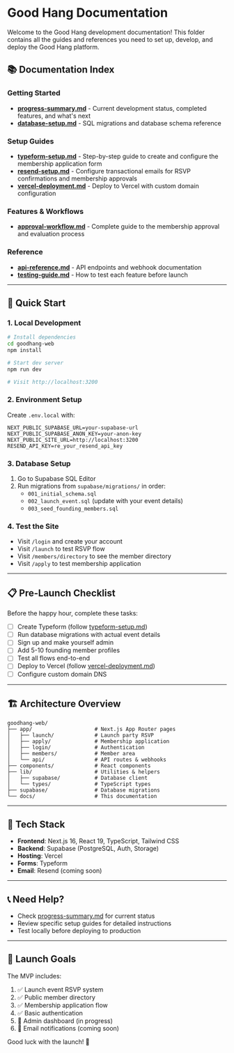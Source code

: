 # Good Hang Documentation

Welcome to the Good Hang development documentation! This folder contains all the guides and references you need to set up, develop, and deploy the Good Hang platform.

## 📚 Documentation Index

### Getting Started
- **[progress-summary.md](./progress-summary.md)** - Current development status, completed features, and what's next
- **[database-setup.md](./database-setup.md)** - SQL migrations and database schema reference

### Setup Guides
- **[typeform-setup.md](./typeform-setup.md)** - Step-by-step guide to create and configure the membership application form
- **[resend-setup.md](./resend-setup.md)** - Configure transactional emails for RSVP confirmations and membership approvals
- **[vercel-deployment.md](./vercel-deployment.md)** - Deploy to Vercel with custom domain configuration

### Features & Workflows
- **[approval-workflow.md](./approval-workflow.md)** - Complete guide to the membership approval and evaluation process

### Reference
- **[api-reference.md](./api-reference.md)** - API endpoints and webhook documentation
- **[testing-guide.md](./testing-guide.md)** - How to test each feature before launch

---

## 🚀 Quick Start

### 1. Local Development

```bash
# Install dependencies
cd goodhang-web
npm install

# Start dev server
npm run dev

# Visit http://localhost:3200
```

### 2. Environment Setup

Create `.env.local` with:
```
NEXT_PUBLIC_SUPABASE_URL=your-supabase-url
NEXT_PUBLIC_SUPABASE_ANON_KEY=your-anon-key
NEXT_PUBLIC_SITE_URL=http://localhost:3200
RESEND_API_KEY=re_your_resend_api_key
```

### 3. Database Setup

1. Go to Supabase SQL Editor
2. Run migrations from `supabase/migrations/` in order:
   - `001_initial_schema.sql`
   - `002_launch_event.sql` (update with your event details)
   - `003_seed_founding_members.sql`

### 4. Test the Site

- Visit `/login` and create your account
- Visit `/launch` to test RSVP flow
- Visit `/members/directory` to see the member directory
- Visit `/apply` to test membership application

---

## 📋 Pre-Launch Checklist

Before the happy hour, complete these tasks:

- [ ] Create Typeform (follow [typeform-setup.md](./typeform-setup.md))
- [ ] Run database migrations with actual event details
- [ ] Sign up and make yourself admin
- [ ] Add 5-10 founding member profiles
- [ ] Test all flows end-to-end
- [ ] Deploy to Vercel (follow [vercel-deployment.md](./vercel-deployment.md))
- [ ] Configure custom domain DNS

---

## 🏗️ Architecture Overview

```
goodhang-web/
├── app/                    # Next.js App Router pages
│   ├── launch/             # Launch party RSVP
│   ├── apply/              # Membership application
│   ├── login/              # Authentication
│   ├── members/            # Member area
│   └── api/                # API routes & webhooks
├── components/             # React components
├── lib/                    # Utilities & helpers
│   ├── supabase/           # Database client
│   └── types/              # TypeScript types
├── supabase/               # Database migrations
└── docs/                   # This documentation
```

---

## 🔧 Tech Stack

- **Frontend**: Next.js 16, React 19, TypeScript, Tailwind CSS
- **Backend**: Supabase (PostgreSQL, Auth, Storage)
- **Hosting**: Vercel
- **Forms**: Typeform
- **Email**: Resend (coming soon)

---

## 📞 Need Help?

- Check [progress-summary.md](./progress-summary.md) for current status
- Review specific setup guides for detailed instructions
- Test locally before deploying to production

---

## 🎯 Launch Goals

The MVP includes:
1. ✅ Launch event RSVP system
2. ✅ Public member directory
3. ✅ Membership application flow
4. ✅ Basic authentication
5. 🚧 Admin dashboard (in progress)
6. 🚧 Email notifications (coming soon)

Good luck with the launch! 🚀
